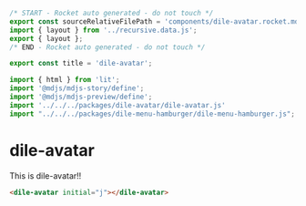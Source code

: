 ```js server
/* START - Rocket auto generated - do not touch */
export const sourceRelativeFilePath = 'components/dile-avatar.rocket.md';
import { layout } from '../recursive.data.js';
export { layout };
/* END - Rocket auto generated - do not touch */

export const title = 'dile-avatar';
```

```js script
import { html } from 'lit'; 
import '@mdjs/mdjs-story/define';
import '@mdjs/mdjs-preview/define';
import '../../../packages/dile-avatar/dile-avatar.js'
import "../../../packages/dile-menu-hamburger/dile-menu-hamburger.js";
```

# dile-avatar

This is dile-avatar!!

```html preview-story
<dile-avatar initial="j"></dile-avatar>
```
